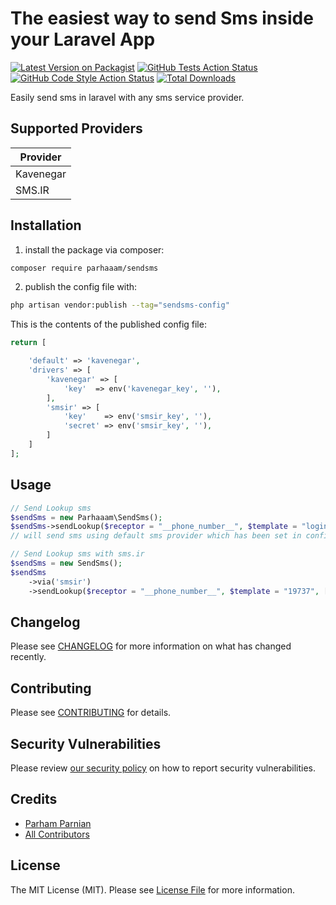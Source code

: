 


# The easiest way to send Sms inside your Laravel App

[![Latest Version on Packagist](https://img.shields.io/packagist/v/parhaaam/sendsms.svg?style=flat-square)](https://packagist.org/packages/parhaaam/sendsms)
[![GitHub Tests Action Status](https://img.shields.io/github/workflow/status/parhaaam/sendsms/run-tests?label=tests)](https://github.com/parhaaam/sendsms/actions?query=workflow%3Arun-tests+branch%3Amain)
[![GitHub Code Style Action Status](https://img.shields.io/github/workflow/status/parhaaam/sendsms/Check%20&%20fix%20styling?label=code%20style)](https://github.com/parhaaam/sendsms/actions?query=workflow%3A"Check+%26+fix+styling"+branch%3Amain)
[![Total Downloads](https://img.shields.io/packagist/dt/parhaaam/sendsms.svg?style=flat-square)](https://packagist.org/packages/parhaaam/sendsms)

Easily send sms in laravel with any sms service provider.
## Supported Providers
| Provider   |
|------------|
| Kavenegar |
| SMS.IR |
## Installation

1. install the package via composer:

```bash
composer require parhaaam/sendsms
```

2. publish the config file with:

```bash
php artisan vendor:publish --tag="sendsms-config"
```

This is the contents of the published config file:

```php
return [

    'default' => 'kavenegar',
    'drivers' => [
        'kavenegar' => [
            'key'  => env('kavenegar_key', ''),
        ],
        'smsir' => [
            'key'    => env('smsir_key', ''),
            'secret' => env('smsir_key', ''),
        ]
    ]
];
```


## Usage

```php
// Send Lookup sms
$sendSms = new Parhaaam\SendSms();
$sendSms->sendLookup($receptor = "__phone_number__", $template = "loginVerify", $tokens = ["Test"]);
// will send sms using default sms provider which has been set in config/sendsms.php

// Send Lookup sms with sms.ir
$sendSms = new SendSms();
$sendSms
    ->via('smsir')
    ->sendLookup($receptor = "__phone_number__", $template = "19737", ["token_one_name" => "token_value", "token_two_name" => "token_two_value"]);

```

## Changelog

Please see [CHANGELOG](CHANGELOG.md) for more information on what has changed recently.

## Contributing

Please see [CONTRIBUTING](https://github.com/spatie/.github/blob/main/CONTRIBUTING.md) for details.

## Security Vulnerabilities

Please review [our security policy](../../security/policy) on how to report security vulnerabilities.

## Credits

- [Parham Parnian](https://github.com/parhaaam)
- [All Contributors](../../contributors)

## License

The MIT License (MIT). Please see [License File](LICENSE.md) for more information.
